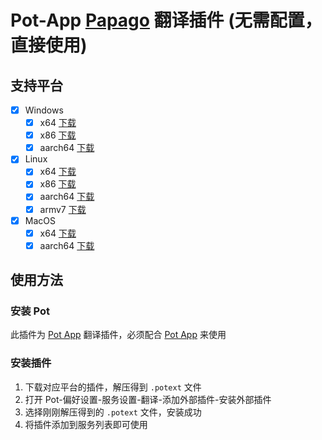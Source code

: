 # Pot-App [Papago](https://papago.naver.com/) 翻译插件 (无需配置，直接使用)

## 支持平台

- [x] Windows
  - [x] x64 [下载](https://ghproxy.com/https://github.com/TechDecryptor/pot-app-translate-plugin-papago/releases/latest/download/x86_64-pc-windows-msvc.zip)
  - [x] x86 [下载](https://ghproxy.com/https://github.com/TechDecryptor/pot-app-translate-plugin-papago/releases/latest/download/i686-pc-windows-msvc.zip)
  - [x] aarch64 [下载](https://ghproxy.com/https://github.com/TechDecryptor/pot-app-translate-plugin-papago/releases/latest/download/aarch64-pc-windows-msvc.zip)
- [x] Linux
  - [x] x64 [下载](https://ghproxy.com/https://github.com/TechDecryptor/pot-app-translate-plugin-papago/releases/latest/download/x86_64-unknown-linux-gnu.zip)
  - [x] x86 [下载](https://ghproxy.com/https://github.com/TechDecryptor/pot-app-translate-plugin-papago/releases/latest/download/i686-unknown-linux-gnu.zip)
  - [x] aarch64 [下载](https://ghproxy.com/https://github.com/TechDecryptor/pot-app-translate-plugin-papago/releases/latest/download/aarch64-unknown-linux-gnu.zip)
  - [x] armv7 [下载](https://ghproxy.com/https://github.com/TechDecryptor/pot-app-translate-plugin-papago/releases/latest/download/armv7-unknown-linux-gnueabihf.zip)
- [x] MacOS
  - [x] x64 [下载](https://ghproxy.com/https://github.com/TechDecryptor/pot-app-translate-plugin-papago/releases/latest/download/x86_64-apple-darwin.zip)
  - [x] aarch64 [下载](https://ghproxy.com/https://github.com/TechDecryptor/pot-app-translate-plugin-papago/releases/latest/download/aarch64-apple-darwin.zip)

## 使用方法

### 安装 Pot

此插件为 [Pot App](https://github.com/pot-app/pot-desktop) 翻译插件，必须配合 [Pot App](https://github.com/pot-app/pot-desktop) 来使用

### 安装插件

1. 下载对应平台的插件，解压得到 `.potext` 文件
2. 打开 Pot-偏好设置-服务设置-翻译-添加外部插件-安装外部插件
3. 选择刚刚解压得到的 `.potext` 文件，安装成功
4. 将插件添加到服务列表即可使用
